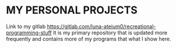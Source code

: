 # MY PERSONAL PROJECTS
Link to my gitlab https://gitlab.com/luna-ateium0/recreational-programming-stuff
It is my primary repository that is updated more frequently and contains more of my programs that what I show here.




